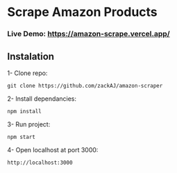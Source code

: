 # Scrape Amazon Products

### Live Demo: https://amazon-scrape.vercel.app/

## Instalation

1- Clone repo:
```
git clone https://github.com/zackAJ/amazon-scraper
```

2- Install dependancies:
```
npm install
```

3- Run project:
```
npm start
```

4- Open localhost at port 3000:
```
http://localhost:3000
```